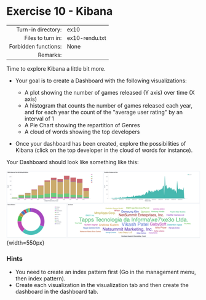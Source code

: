 # Exercise 10 - Kibana

|                         |                    |
| -----------------------:| ------------------ |
|   Turn-in directory:    |  ex10              |
|   Files to turn in:     |  ex10-rendu.txt    |
|   Forbidden functions:  |  None              |
|   Remarks:              |                    |


Time to explore Kibana a little bit more.


- Your goal is to create a Dashboard with the following visualizations:

  - A plot showing the number of games released (Y axis) over time (X axis)
  - A histogram that counts the number of games released each year, and for each year the count of the "average user rating" by an interval of 1
  - A Pie Chart showing the repartition of Genres
  - A cloud of words showing the top developers

- Once your dashboard has been created, explore the possibilities of Kibana (click on the top developer in the cloud of words for instance).


Your Dashboard should look like something like this:  


![Dashboard](../assets/dashboard.png){width=550px}

### Hints

- You need to create an index pattern first (Go in the management menu, then index pattern).
- Create each visualization in the visualization tab and then create the dashboard in the dashboard tab.
